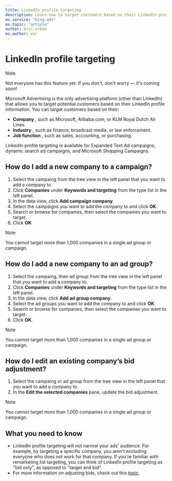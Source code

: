 ```yaml
---
title: LinkedIn profile targeting
description: Learn how to target customers based on their LinkedIn profile information.
ms.service: "bing-ads"
ms.topic: "article"
author: eric-urban
ms.author: eur
---
```


# LinkedIn profile targeting

> [!NOTE]
> Not everyone has this feature yet. If you don't, don't worry — it's coming soon!

Microsoft Advertising is the only advertising platform (other than LinkedIn) that allows you to target potential customers based on their LinkedIn profile information. You can target customers based on their:

- **Company** , such as Microsoft, Alibaba.com, or KLM Royal Dutch Air Lines.
- **Industry** , such as finance, broadcast media, or law enforcement.
- **Job function** , such as sales, accounting, or purchasing.

LinkedIn profile targeting is available for Expanded Text Ad campaigns, dynamic search ad campaigns, and Microsoft Shopping Campaigns.

## How do I add a new company to a campaign?
1. Select the campaing from the tree view in the left panel that you want to add a company to.
1. Click **Companies** under **Keywords and targeting** from the type list in the left panel.
1. In the data view, click **Add campaign company**.
1. Select the campaigns you want to add the company to and click **OK**.
1. Search or browse for companies, then select the companies you want to target.
1. Click **OK**.

> [!NOTE]
> You cannot target more than 1,000 companies in a single ad group or campaign.

## How do I add a new company to an ad group?
1. Select the campaing, then ad group from the tree view in the left panel that you want to add a company to.
1. Click **Companies** under **Keywords and targeting** from the type list in the left panel.
1. In the data view, click **Add ad group company**.
1. Select the ad groups you want to add the company to and click **OK**.
1. Search or browse for companies, then select the companies you want to target.
1. Click **OK**.

> [!NOTE]
> You cannot target more than 1,000 companies in a single ad group or campaign.

## How do I edit an existing company’s bid adjustment?
1. Select the campaing or ad group from the tree view in the left panel that you want to add a company to.
1. In the **Edit the selected companies** pane, update the bid adjustment.

> [!NOTE]
> You cannot target more than 1,000 companies in a single ad group or campaign.

## What you need to know
- LinkedIn profile targeting will not narrow your ads' audience. For example, by targeting a specific company, you aren't excluding everyone who does not work for that company. If you're familiar with remarketing list targeting, you can think of LinkedIn profile targeting as "bid only", as opposed to "target and bid".
- For more information on adjusting bids, check out this [topic](./hlp_BAE_PROC_IncrementalBid.md).


